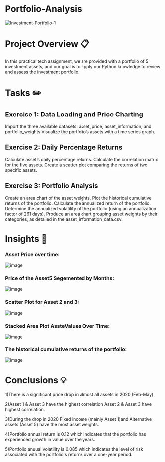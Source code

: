 # Portfolio-Analysis
![Investment-Portfolio-1](https://github.com/Poojamotekar/Portfolio-Analysis/assets/66488693/d62a9460-d32e-42d3-8824-8143ba34eac9)
# Project Overview 📋
In this practical tech assignment, we are provided with a portfolio of 5 investment assets, and our goal is to apply our Python knowledge to review and assess the investment portfolio.

# Tasks ✏️
## Exercise 1: Data Loading and Price Charting
Import the three available datasets: asset_price, asset_information, and portfolio_weights
Visualize the portfolio’s assets with a time series graph.

## Exercise 2: Daily Percentage Returns
Calculate asset’s daily percentage returns.
Calculate the correlation matrix for the five assets.
Create a scatter plot comparing the returns of two specific assets.

## Exercise 3: Portfolio Analysis
Create an area chart of the asset weights.
Plot the historical cumulative returns of the portfolio.
Calculate the annualized return of the portfolio.
Determine the annualized volatility of the portfolio (using an annualization factor of 261 days).
Produce an area chart grouping asset weights by their categories, as detailed in the asset_information_data.csv.

# Insights 🎯
### Asset Price over time:
![image](https://github.com/Poojamotekar/Portfolio-Analysis/assets/66488693/f390d7d8-25e9-435d-9dc6-f98275ac4b4a)
### Price of the Asset5 Segemented by Months:
![image](https://github.com/Poojamotekar/Portfolio-Analysis/assets/66488693/cbebff2f-46fb-406c-a9f2-89e4d83886bc)
### Scatter Plot for Asset 2 and 3:
![image](https://github.com/Poojamotekar/Portfolio-Analysis/assets/66488693/fb994b68-251d-43f7-894e-dcc86c1beafa)
### Stacked Area Plot AssteValues Over Time:
![image](https://github.com/Poojamotekar/Portfolio-Analysis/assets/66488693/e5332f38-f107-461b-aeef-c224de6e0ea6)
### The historical cumulative returns of the portfolio:
![image](https://github.com/Poojamotekar/Portfolio-Analysis/assets/66488693/f924d29b-ff75-4bb2-858a-71a075f6a7da)


# Conclusions 💡
1)There is a significant price drop in almost all assets in 2020 (Feb-May)

2)Asset 1  & Asset 3 have the highest correlation Asset 2 & Asset 3 have highest correlation.

3)During the drop in 2020 Fixed income (mainly Asset 1)and Alternative assets (Asset 5) have the most asset weights.

4)Portfolio annual return is 0.12 which indicates that the portfolio has experienced growth in value over the years.

5)Portfolio anuual volatility is 0.085 which indicates the level of risk associated with the portfolio's returns over a one-year period.

